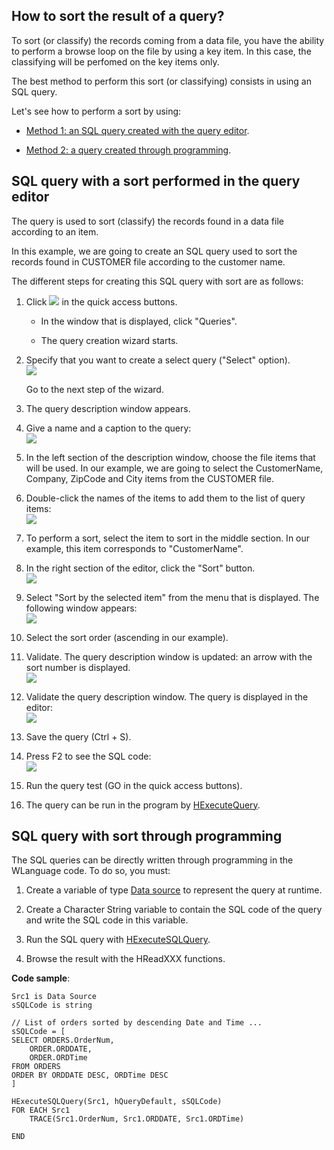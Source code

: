 
## How to sort the result of a query?
			

<a name="NOTE1"></a>
<a name="NOTE1_1"></a>
To sort (or classify) the records coming from a data file, you have the ability to perform a browse loop on the file by using a key item. In this case, the classifying will be perfomed on the key items only. 

The best method to perform this sort (or classifying) consists in using an SQL query.

Let's see how to perform a sort by using: 

- [Method 1: an SQL query created with the query editor](#NOTE2_1).

- [Method 2: a query created through programming](#NOTE3_1). 




<a name="NOTE2"></a>
<a name="NOTE2_1"></a>


## SQL query with a sort performed in the query editor
<a name="sql_query_with_sort_performed_the_query_editor_ELTTEXTE000158"></a>
The query is used to sort (classify) the records found in a data file according to an item. 

In this example, we are going to create an SQL query used to sort the records found in CUSTOMER file according to the customer name.

The different steps for creating this SQL query with sort are as follows: 

1. Click ![](https://doc.pcsoft.fr/en-US/images/image.awp?langid=3&name=ico_nouveau.gif) in the quick access buttons. 

	- In the window that is displayed, click "Queries". 

	- The query creation wizard starts.




2. Specify that you want to create a select query ("Select" option). <br>![](https://doc.pcsoft.fr/en-US/images/image.awp?langid=3&name=CLF_Requ%EAte_tri-%20HC%20N%B0001.gif&type=thumb)

	Go to the next step of the wizard.

3. The query description window appears.

4. Give a name and a caption to the query: <br>![](https://doc.pcsoft.fr/en-US/images/image.awp?langid=3&name=CLF_Requ%EAte_Tri%20-%20HC%20N%B0002.gif&type=thumb)


5. In the left section of the description window, choose the file items that will be used. In our example, we are going to select the CustomerName, Company, ZipCode and City items from the CUSTOMER file. 

6. Double-click the names of the items to add them to the list of query items: <br>![](https://doc.pcsoft.fr/en-US/images/image.awp?langid=3&name=CLF_Requ%EAte_Tri%20-%20HC%20N%B0003.gif)


7. To perform a sort, select the item to sort in the middle section. In our example, this item corresponds to "CustomerName". 

8. In the right section of the editor, click the "Sort" button. <br>![](https://doc.pcsoft.fr/en-US/images/image.awp?langid=3&name=CLF_Requ%EAte_Tri%20-%20HC%20N%B0004.gif)


9. Select "Sort by the selected item" from the menu that is displayed. The following window appears: <br>![](https://doc.pcsoft.fr/en-US/images/image.awp?langid=3&name=CLF_Requ%EAte_Tri%20-%20HC%20N%B0005.gif)


10. Select the sort order (ascending in our example).

11. Validate. The query description window is updated: an arrow with the sort number is displayed. <br>![](https://doc.pcsoft.fr/en-US/images/image.awp?langid=3&name=CLF_Requ%EAte_Tri%20-%20HC%20N%B0006.gif)


12. Validate the query description window. The query is displayed in the editor: <br>![](https://doc.pcsoft.fr/en-US/images/image.awp?langid=3&name=CLF_Requ%EAte_Tri%20-%20HC%20N%B0007.gif)


13. Save the query (Ctrl + S). 

14. Press F2 to see the SQL code: <br>![](https://doc.pcsoft.fr/en-US/images/image.awp?langid=3&name=CLF_Requ%EAte_Tri%20-%20HC%20N%B0008.gif)


15. Run the query test (GO in the quick access buttons). 

16. The query can be run in the program by [HExecuteQuery](../WDLang4/3044080.md).








<a name="NOTE3"></a>
<a name="NOTE3_1"></a>


## SQL query with sort through programming
<a name="sql_query_with_sort_through_programming_ELTTEXTE000182"></a>
The SQL queries can be directly written through programming in the WLanguage code. To do so, you must: 

1. Create a variable of type [Data source](../WDLang4/1514053.md) to represent the query at runtime. 

2. Create a Character String variable to contain the SQL code of the query and write the SQL code in this variable. 

3. Run the SQL query with [HExecuteSQLQuery](../WDLang4/3044084.md).

4. Browse the result with the HReadXXX functions.




**Code sample**: 


```wl
Src1 is Data Source
sSQLCode is string

// List of orders sorted by descending Date and Time ...
sSQLCode = [
SELECT ORDERS.OrderNum,	
	ORDER.ORDDATE,	
	ORDER.ORDTime
FROM ORDERS
ORDER BY ORDDATE DESC, ORDTime DESC
]

HExecuteSQLQuery(Src1, hQueryDefault, sSQLCode)
FOR EACH Src1
	TRACE(Src1.OrderNum, Src1.ORDDATE, Src1.ORDTime)

END
```



